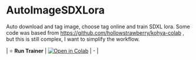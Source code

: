 # AutoImageSDXLora
Auto download and tag image, choose tag online and train SDXL lora.
Some code was based from https://github.com/hollowstrawberry/kohya-colab , but this is still complex, I want to simplify the workflow.

| ⭐ **Run Trainer** | [![Open in Colab](https://raw.githubusercontent.com/DreamCloudWalker/AutoImageSDXLora/main/colab-badge.svg)](https://colab.research.google.com/github/DreamCloudWalker/AutoImageSDXLora/AutoImageProcess/AutoSDXLora.ipynb) | - |